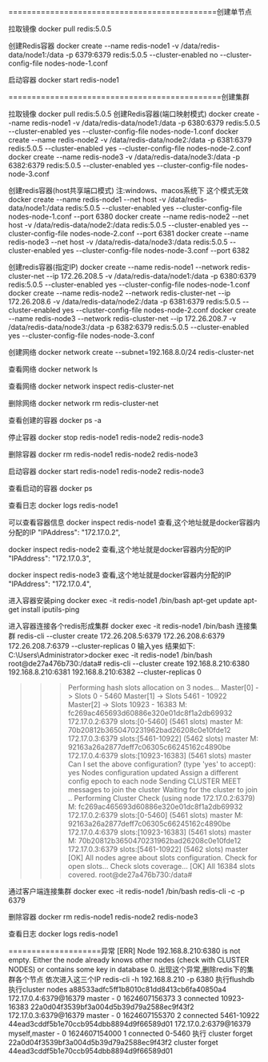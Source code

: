 =============================================创建单节点

拉取镜像
docker  pull  redis:5.0.5

创建Redis容器
docker create --name redis-node1 -v /data/redis-data/node1:/data -p 6379:6379 redis:5.0.5 --cluster-enabled no --cluster-config-file nodes-node-1.conf

启动容器
docker start redis-node1




==============================================创建集群


拉取镜像
docker  pull  redis:5.0.5
创建Redis容器(端口映射模式)
docker create --name redis-node1 -v /data/redis-data/node1:/data -p 6380:6379 redis:5.0.5 --cluster-enabled yes --cluster-config-file nodes-node-1.conf
docker create --name redis-node2 -v /data/redis-data/node2:/data -p 6381:6379 redis:5.0.5 --cluster-enabled yes --cluster-config-file nodes-node-2.conf
docker create --name redis-node3 -v /data/redis-data/node3:/data -p 6382:6379 redis:5.0.5 --cluster-enabled yes --cluster-config-file nodes-node-3.conf

创建redis容器(host共享端口模式) 注:windows、macos系统下 这个模式无效
docker create --name redis-node1 --net host -v /data/redis-data/node1:/data redis:5.0.5 --cluster-enabled yes --cluster-config-file nodes-node-1.conf --port 6380
docker create --name redis-node2 --net host -v /data/redis-data/node2:/data redis:5.0.5 --cluster-enabled yes --cluster-config-file nodes-node-2.conf --port 6381
docker create --name redis-node3 --net host -v /data/redis-data/node3:/data redis:5.0.5 --cluster-enabled yes --cluster-config-file nodes-node-3.conf --port 6382

创建redis容器(指定IP)
docker create --name redis-node1 --network redis-cluster-net --ip 172.26.208.5 -v /data/redis-data/node1:/data -p 6380:6379 redis:5.0.5 --cluster-enabled yes --cluster-config-file nodes-node-1.conf
docker create --name redis-node2 --network redis-cluster-net --ip 172.26.208.6 -v /data/redis-data/node2:/data -p 6381:6379 redis:5.0.5 --cluster-enabled yes --cluster-config-file nodes-node-2.conf
docker create --name redis-node3 --network redis-cluster-net --ip 172.26.208.7 -v /data/redis-data/node3:/data -p 6382:6379 redis:5.0.5 --cluster-enabled yes --cluster-config-file nodes-node-3.conf


创建网络
docker network create --subnet=192.168.8.0/24 redis-cluster-net

查看网络
docker network ls

查看网络
docker network inspect redis-cluster-net

删除网络
docker network rm redis-cluster-net


查看创建的容器
docker ps -a

停止容器
docker stop redis-node1 redis-node2 redis-node3

删除容器
docker rm redis-node1 redis-node2 redis-node3

启动容器
docker start redis-node1 redis-node2 redis-node3


查看启动的容器
docker ps 

查看日志
docker logs redis-node1

可以查看容器信息
docker inspect redis-node1
查看,这个地址就是docker容器内分配的IP
"IPAddress": "172.17.0.2",


docker inspect redis-node2
查看,这个地址就是docker容器内分配的IP
"IPAddress": "172.17.0.3",


docker inspect redis-node3
查看,这个地址就是docker容器内分配的IP
"IPAddress": "172.17.0.4",



进入容器安装ping
docker exec -it redis-node1 /bin/bash
apt-get update
apt-get install iputils-ping


进入容器连接各个redis形成集群
docker exec -it redis-node1 /bin/bash
连接集群
redis-cli --cluster create 172.26.208.5:6379  172.26.208.6:6379 172.26.208.7:6379 --cluster-replicas 0
输入yes
结果如下:
C:\Users\Administrator>docker exec -it redis-node1 /bin/bash
root@de27a476b730:/data# redis-cli --cluster create 192.168.8.210:6380  192.168.8.210:6381 192.168.8.210:6382 --cluster-replicas 0
>>> Performing hash slots allocation on 3 nodes...
Master[0] -> Slots 0 - 5460
Master[1] -> Slots 5461 - 10922
Master[2] -> Slots 10923 - 16383
M: fc269ac465693d60886e320e01dc8f1a2db69932 172.17.0.2:6379
   slots:[0-5460] (5461 slots) master
M: 70b20812b3650470231962bad26208c0e10fde12 172.17.0.3:6379
   slots:[5461-10922] (5462 slots) master
M: 92163a26a2877deff7c06305c66245162c4890be 172.17.0.4:6379
   slots:[10923-16383] (5461 slots) master
Can I set the above configuration? (type 'yes' to accept): yes
>>> Nodes configuration updated
>>> Assign a different config epoch to each node
>>> Sending CLUSTER MEET messages to join the cluster
Waiting for the cluster to join
..
>>> Performing Cluster Check (using node 172.17.0.2:6379)
M: fc269ac465693d60886e320e01dc8f1a2db69932 172.17.0.2:6379
   slots:[0-5460] (5461 slots) master
M: 92163a26a2877deff7c06305c66245162c4890be 172.17.0.4:6379
   slots:[10923-16383] (5461 slots) master
M: 70b20812b3650470231962bad26208c0e10fde12 172.17.0.3:6379
   slots:[5461-10922] (5462 slots) master
[OK] All nodes agree about slots configuration.
>>> Check for open slots...
>>> Check slots coverage...
[OK] All 16384 slots covered.
root@de27a476b730:/data#


通过客户端连接集群
 docker exec -it redis-node1 /bin/bash
 redis-cli -c -p 6379
 
 



删除容器
docker rm redis-node1 redis-node2 redis-node3



查看日志
docker logs redis-node1


====================异常
[ERR] Node 192.168.8.210:6380 is not empty. Either the node already knows other nodes (check with CLUSTER NODES) or contains some key in database 0.
出现这个异常,删除redis下的集群各个节点
依次进入这三个IP
redis-cli -h 192.168.8.210 -p 6380
执行flushdb
执行cluster nodes
a88533adfc5ff1b8010c81dd8413cb6fa40850a4 172.17.0.4:6379@16379 master - 0 1624607156373 3 connected 10923-16383
22a0d04f3539bf3a004d5b39d79a2588ec9f43f2 172.17.0.3:6379@16379 master - 0 1624607155370 2 connected 5461-10922
44ead3cddf5b1e70ccb954dbb8894d9f66589d01 172.17.0.2:6379@16379 myself,master - 0 1624607154000 1 connected 0-5460
执行
cluster forget 22a0d04f3539bf3a004d5b39d79a2588ec9f43f2
cluster forget 44ead3cddf5b1e70ccb954dbb8894d9f66589d01



